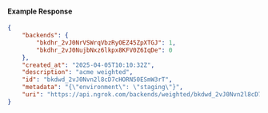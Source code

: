 <!-- Code generated for API Clients. DO NOT EDIT. -->

#### Example Response

```json
{
	"backends": {
		"bkdhr_2vJ0NrVSWrqVbzRyOEZ45ZpXTGJ": 1,
		"bkdhr_2vJ0NujbNxz6lkpx8KFV0Z6IqDe": 0
	},
	"created_at": "2025-04-05T10:10:32Z",
	"description": "acme weighted",
	"id": "bkdwd_2vJ0Nvn2l8cD7cHORN50ESmW3rT",
	"metadata": "{\"environment\": \"staging\"}",
	"uri": "https://api.ngrok.com/backends/weighted/bkdwd_2vJ0Nvn2l8cD7cHORN50ESmW3rT"
}
```
